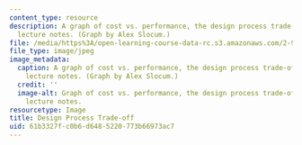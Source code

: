 ```yaml
---
content_type: resource
description: A graph of cost vs. performance, the design process trade-off, from the
  lecture notes. (Graph by Alex Slocum.)
file: /media/https%3A/open-learning-course-data-rc.s3.amazonaws.com/2-993-designing-paths-to-peace-fall-2002/61b3327fc0b6d6485220773b66973ac7_2-993f02.jpg
file_type: image/jpeg
image_metadata:
  caption: A graph of cost vs. performance, the design process trade-off, from the
    lecture notes. (Graph by Alex Slocum.)
  credit: ''
  image-alt: Graph of cost vs. performance, the design process trade-off, from the
    lecture notes.
resourcetype: Image
title: Design Process Trade-off
uid: 61b3327f-c0b6-d648-5220-773b66973ac7
---
```

